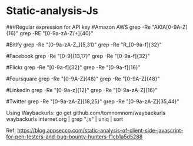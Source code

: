 # Static-analysis-Js


###Regular expression for API key
#Amazon AWS
grep -Re "AKIA[0-9A-Z]{16}"
grep -RE "[0-9a-zA-Z/+]{40}"

#Bitlfy
grep -Re "[0-9a-zA-Z_]{5,31}"
grep -Re "R_[0-9a-f]{32}"

#Facebook
grep -Re "[0-9]{13,17}"
grep -Re "[0-9a-f]{32}"

#Flickr
grep -Re "[0-9a-f]{32}"
grep -Re "[0-9a-f]{16}"

#Foursquare 
grep -Re "[0-9A-Z]{48}"
grep -Re "[0-9A-Z]{48}"

#LinkedIn
grep -Re "[0-9a-z]{12}"
grep -Re "[0-9a-zA-Z]{16}"

#Twitter
grep -Re "[0-9a-zA-Z]{18,25}"
grep -Re "[0-9a-zA-Z]{35,44}"


Using Waybackurls:
go get github.com/tomnomnom/waybackurls
waybackurls internet.org | grep "\.js" | uniq | sort


Ref:
https://blog.appsecco.com/static-analysis-of-client-side-javascript-for-pen-testers-and-bug-bounty-hunters-f1cb1a5d5288

